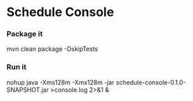 # Schedule Console

### Package it
mvn clean package -DskipTests

### Run it
nohup java -Xms128m -Xmx128m -jar schedule-console-0.1.0-SNAPSHOT.jar >console.log 2>&1 &
